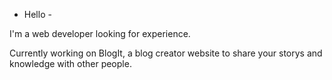 - Hello - 

I'm a web developer looking for experience.

Currently working on BlogIt, a blog creator website to share your storys and knowledge with other people.
 
<!---
David-Avila/David-Avila is a ✨ special ✨ repository because its `README.md` (this file) appears on your GitHub profile.
You can click the Preview link to take a look at your changes.
--->
